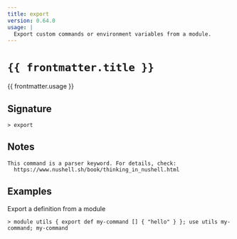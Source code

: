 ```yaml
---
title: export
version: 0.64.0
usage: |
  Export custom commands or environment variables from a module.
---
```


<script>
  import { usePageFrontmatter } from '@vuepress/client';
  export default { computed: { frontmatter() { return usePageFrontmatter().value; } } }
</script>

# <code>{{ frontmatter.title }}</code>

<div style='white-space: pre-wrap;'>{{ frontmatter.usage }}</div>

## Signature

```> export ```

## Notes
```text
This command is a parser keyword. For details, check:
  https://www.nushell.sh/book/thinking_in_nushell.html
```
## Examples

Export a definition from a module
```shell
> module utils { export def my-command [] { "hello" } }; use utils my-command; my-command
```

